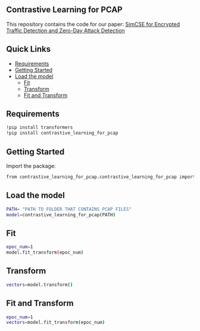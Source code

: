 ## Contrastive Learning for PCAP

This repository contains the code for our paper:
[SimCSE for Encrypted Traffic Detection and Zero-Day Attack Detection](https://ieeexplore.ieee.org/document/9780135)

## Quick Links

  - [Requirements](#requirements)
  - [Getting Started](#getting-started)
  - [Load the model](#load-the-model)
    - [Fit](#fit)
    - [Transform](#transform)
    - [Fit and Transform](#fit-and-transform)

## Requirements
```bash
!pip install transformers
!pip install contrastive_learning_for_pcap
```

## Getting Started

Import the package:
```bash
from contrastive_learning_for_pcap.contrastive_learning_for_pcap import contrastive_learning_for_pcap
```
 
## Load the model

```bash
PATH= "PATH TO FOLDER THAT CONTAINS PCAP FILES"
model=contrastive_learning_for_pcap(PATH)
``` 
## Fit

```bash
epoc_num=1
model.fit_transform(epoc_num)
``` 
## Transform

```bash
vectors=model.transform()
``` 
## Fit and Transform

```bash
epoc_num=1
vectors=model.fit_transform(epoc_num)
```
